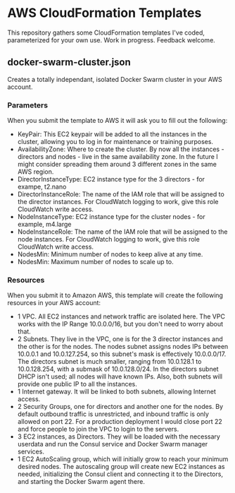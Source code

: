 # AWS CloudFormation Templates

This repository gathers some CloudFormation templates I've coded, parameterized for your own use. Work in progress. Feedback welcome.

## docker-swarm-cluster.json
Creates a totally independant, isolated Docker Swarm cluster in your AWS account.
### Parameters
When you submit the template to AWS it will ask you to fill out the following:
- KeyPair: This EC2 keypair will be added to all the instances in the cluster, allowing you to log in for maintenance or training purposes.
- AvailabilityZone: Where to create the cluster. By now all the instances - directors and nodes - live in the same availability zone. In the future I might consider spreading them around 3 different zones in the same AWS region.
- DirectorInstanceType: EC2 instance type for the 3 directors - for exampe, t2.nano
- DirectorInstanceRole: The name of the IAM role that will be assigned to the director instances. For CloudWatch logging to work, give this role CloudWatch write access.
- NodeInstanceType: EC2 instance type for the cluster nodes - for example, m4.large
- NodeInstanceRole: The name of the IAM role that will be assigned to the node instances. For CloudWatch logging to work, give this role CloudWatch write access.
- NodesMin: Minimum number of nodes to keep alive at any time.
- NodesMin: Maximum number of nodes to scale up to.

### Resources

When you submit it to Amazon AWS, this template will create the following resources in your AWS account:
- 1 VPC. All EC2 instances and network traffic are isolated here. The VPC works with the IP Range 10.0.0.0/16, but you don't need to worry about that.
- 2 Subnets. They live in the VPC, one is for the 3 director instances and the other is for the nodes. The nodes subnet assigns nodes IPs between 10.0.0.1 and 10.0.127.254, so this subnet's mask is effectively 10.0.0.0/17. The directors subnet is much smaller, ranging from 10.0.128.1 to 10.0.128.254, with a submask of 10.0.128.0/24. In the directors subnet DHCP isn't used; all nodes will have known IPs. Also, both subnets will provide one public IP to all the instances.
- 1 Internet gateway. It will be linked to both subnets, allowing Internet access.
- 2 Security Groups, one for directors and another one for the nodes. By default outbound traffic is unrestricted, and inbound traffic is only allowed on port 22. For a production deployment I would close port 22 and force people to join the VPC to login to the servers.
- 3 EC2 instances, as Directors. They will be loaded with the necessary userdata and run the Consul service and Docker Swarm manager services.
- 1 EC2 AutoScaling group, which will initially grow to reach your minimum desired nodes. The autoscaling group will create new EC2 instances as needed, initializing the Consul client and connecting it to the Directors, and starting the Docker Swarm agent there.

